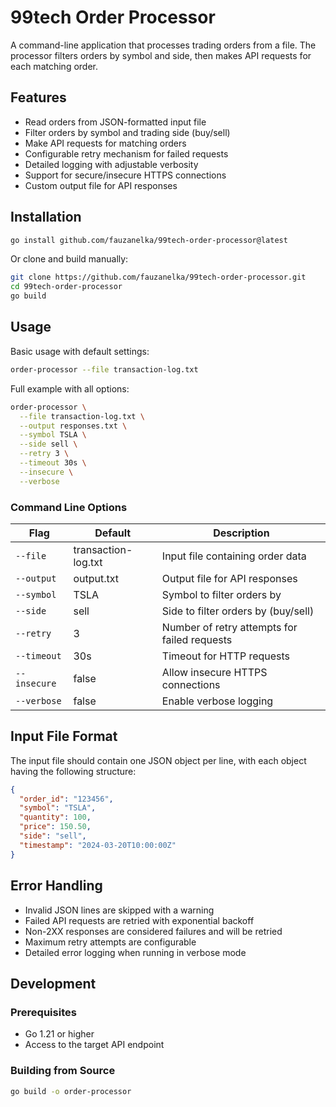# 99tech Order Processor

A command-line application that processes trading orders from a file. The processor filters orders by symbol and side, then makes API requests for each matching order.

## Features

- Read orders from JSON-formatted input file
- Filter orders by symbol and trading side (buy/sell)
- Make API requests for matching orders
- Configurable retry mechanism for failed requests
- Detailed logging with adjustable verbosity
- Support for secure/insecure HTTPS connections
- Custom output file for API responses

## Installation

```bash
go install github.com/fauzanelka/99tech-order-processor@latest
```

Or clone and build manually:

```bash
git clone https://github.com/fauzanelka/99tech-order-processor.git
cd 99tech-order-processor
go build
```

## Usage

Basic usage with default settings:

```bash
order-processor --file transaction-log.txt
```

Full example with all options:

```bash
order-processor \
  --file transaction-log.txt \
  --output responses.txt \
  --symbol TSLA \
  --side sell \
  --retry 3 \
  --timeout 30s \
  --insecure \
  --verbose
```

### Command Line Options

| Flag | Default | Description |
|------|---------|-------------|
| `--file` | transaction-log.txt | Input file containing order data |
| `--output` | output.txt | Output file for API responses |
| `--symbol` | TSLA | Symbol to filter orders by |
| `--side` | sell | Side to filter orders by (buy/sell) |
| `--retry` | 3 | Number of retry attempts for failed requests |
| `--timeout` | 30s | Timeout for HTTP requests |
| `--insecure` | false | Allow insecure HTTPS connections |
| `--verbose` | false | Enable verbose logging |

## Input File Format

The input file should contain one JSON object per line, with each object having the following structure:

```json
{
  "order_id": "123456",
  "symbol": "TSLA",
  "quantity": 100,
  "price": 150.50,
  "side": "sell",
  "timestamp": "2024-03-20T10:00:00Z"
}
```

## Error Handling

- Invalid JSON lines are skipped with a warning
- Failed API requests are retried with exponential backoff
- Non-2XX responses are considered failures and will be retried
- Maximum retry attempts are configurable
- Detailed error logging when running in verbose mode

## Development

### Prerequisites

- Go 1.21 or higher
- Access to the target API endpoint

### Building from Source

```bash
go build -o order-processor
```
